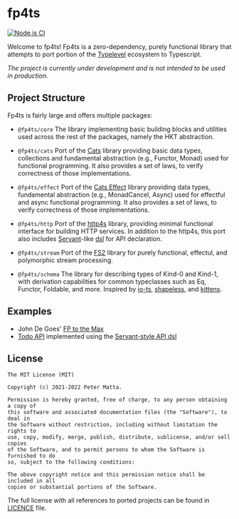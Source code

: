 # fp4ts

[![Node.js CI](https://github.com/mattapet/fp4ts/actions/workflows/build.yml/badge.svg)](https://github.com/mattapet/fp4ts/actions/workflows/build.yml)

Welcome to fp4ts! Fp4ts is a zero-dependency, purely functional library that
attempts to port portion of the [Typelevel](https://typelevel.org/) ecosystem
to Typescript.

_The project is currently under development and is not intended to be used in
production._

## Project Structure

Fp4ts is fairly large and offers multiple packages:

- `@fp4ts/core` The library implementing basic building blocks and utilities
used across the rest of the packages, namely the HKT abstraction.

- `@fp4ts/cats` Port of the [Cats](https://github.com/typelevel/cats) library
providing basic data types, collections and fundamental abstraction (e.g.,
Functor, Monad) used for functional programming. It also provides a set of laws,
to verify correctness of those implementations.

- `@fp4ts/effect` Port of the [Cats Effect](https://github.com/typelevel/cats-effect)
library providing data types, fundamental abstraction (e.g., MonadCancel, Async)
used for effectful and async functional programming. It also provides a set of
laws, to verify correctness of those implementations.

- `@fp4ts/http` Port of the [http4s](https://github.com/http4s/http4s) library,
providing minimal functional interface for building HTTP services. In addition
to the http4s, this port also includes [Servant](https://haskell-servant.github.io/)-like [dsl](./packages/http/dsl) for API declaration.

- `@fp4ts/stream` Port of the [FS2](https://github.com/typelevel/fs2) library
for purely functional, effectul, and polymorphic stream processing.

- `@fp4ts/schema` The library for describing types of Kind-0 and Kind-1, with
derivation capabilities for common typeclasses such as Eq, Functor, Foldable, and more.
Inspired by [io-ts](https://github.com/gcanti/io-ts), [shapeless](https://github.com/milessabin/shapeless), and [kittens](https://github.com/typelevel/kittens).


## Examples

- John De Goes' [FP to the Max](./packages/examples/fp-to-the-max/src/program.ts)
- [Todo API](./packages/examples/todo-api/) implemented using the [Servant-style
API dsl](./packages/examples/todo-api/src/api)

## License

```
The MIT License (MIT)

Copyright (c) 2021-2022 Peter Matta.

Permission is hereby granted, free of charge, to any person obtaining a copy of
this software and associated documentation files (the "Software"), to deal in
the Software without restriction, including without limitation the rights to
use, copy, modify, merge, publish, distribute, sublicense, and/or sell copies
of the Software, and to permit persons to whom the Software is furnished to do
so, subject to the following conditions:

The above copyright notice and this permission notice shall be included in all
copies or substantial portions of the Software.
```

The full license with all references to ported projects can be found in [LICENCE](/LICENSE) file.
